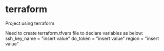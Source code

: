 # terraform
Project using terraform

Need to create terraform.tfvars file to declare variables as below:
ssh_key_name = "insert value"
do_token     = "insert value"
region       = "insert value"
